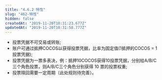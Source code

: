 ```yaml
---
title: "4.6.2 特性"
slug: "462-特性"
hidden: false
createdAt: "2019-11-20T10:31:23.677Z"
updatedAt: "2019-11-20T10:31:58.777Z"
---
```

* 投票凭据不可交易或转账;
* 账户可通过抵押COCOS以获得投票凭据，比率为固定值(1抵押的COCOS = 1 投票凭据); 
* 投票凭据为一票多表决，例：抵押10COCOS获得10投票凭据，分别给A/B/C三个角色投票，则A/B/C三个角色分别获得 10 票的投票权重; 
* 投票赎回需要一定周期（此处规则待完善）。